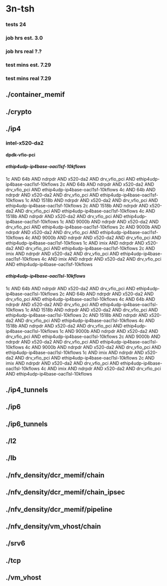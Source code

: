 # 3n-tsh
### tests 24
### job hrs est. 3.0
### job hrs real ?.?
### test mins est. 7.29
### test mins real 7.29
## ./container_memif
## ./crypto
## ./ip4
### intel-x520-da2
#### dpdk-vfio-pci
##### ethip4udp-ip4base-oacl1sf-10kflows
1c AND 64b AND ndrpdr AND x520-da2 AND drv_vfio_pci AND ethip4udp-ip4base-oacl1sf-10kflows
2c AND 64b AND ndrpdr AND x520-da2 AND drv_vfio_pci AND ethip4udp-ip4base-oacl1sf-10kflows
4c AND 64b AND ndrpdr AND x520-da2 AND drv_vfio_pci AND ethip4udp-ip4base-oacl1sf-10kflows
1c AND 1518b AND ndrpdr AND x520-da2 AND drv_vfio_pci AND ethip4udp-ip4base-oacl1sf-10kflows
2c AND 1518b AND ndrpdr AND x520-da2 AND drv_vfio_pci AND ethip4udp-ip4base-oacl1sf-10kflows
4c AND 1518b AND ndrpdr AND x520-da2 AND drv_vfio_pci AND ethip4udp-ip4base-oacl1sf-10kflows
1c AND 9000b AND ndrpdr AND x520-da2 AND drv_vfio_pci AND ethip4udp-ip4base-oacl1sf-10kflows
2c AND 9000b AND ndrpdr AND x520-da2 AND drv_vfio_pci AND ethip4udp-ip4base-oacl1sf-10kflows
4c AND 9000b AND ndrpdr AND x520-da2 AND drv_vfio_pci AND ethip4udp-ip4base-oacl1sf-10kflows
1c AND imix AND ndrpdr AND x520-da2 AND drv_vfio_pci AND ethip4udp-ip4base-oacl1sf-10kflows
2c AND imix AND ndrpdr AND x520-da2 AND drv_vfio_pci AND ethip4udp-ip4base-oacl1sf-10kflows
4c AND imix AND ndrpdr AND x520-da2 AND drv_vfio_pci AND ethip4udp-ip4base-oacl1sf-10kflows
##### ethip4udp-ip4base-oacl1sl-10kflows
1c AND 64b AND ndrpdr AND x520-da2 AND drv_vfio_pci AND ethip4udp-ip4base-oacl1sl-10kflows
2c AND 64b AND ndrpdr AND x520-da2 AND drv_vfio_pci AND ethip4udp-ip4base-oacl1sl-10kflows
4c AND 64b AND ndrpdr AND x520-da2 AND drv_vfio_pci AND ethip4udp-ip4base-oacl1sl-10kflows
1c AND 1518b AND ndrpdr AND x520-da2 AND drv_vfio_pci AND ethip4udp-ip4base-oacl1sl-10kflows
2c AND 1518b AND ndrpdr AND x520-da2 AND drv_vfio_pci AND ethip4udp-ip4base-oacl1sl-10kflows
4c AND 1518b AND ndrpdr AND x520-da2 AND drv_vfio_pci AND ethip4udp-ip4base-oacl1sl-10kflows
1c AND 9000b AND ndrpdr AND x520-da2 AND drv_vfio_pci AND ethip4udp-ip4base-oacl1sl-10kflows
2c AND 9000b AND ndrpdr AND x520-da2 AND drv_vfio_pci AND ethip4udp-ip4base-oacl1sl-10kflows
4c AND 9000b AND ndrpdr AND x520-da2 AND drv_vfio_pci AND ethip4udp-ip4base-oacl1sl-10kflows
1c AND imix AND ndrpdr AND x520-da2 AND drv_vfio_pci AND ethip4udp-ip4base-oacl1sl-10kflows
2c AND imix AND ndrpdr AND x520-da2 AND drv_vfio_pci AND ethip4udp-ip4base-oacl1sl-10kflows
4c AND imix AND ndrpdr AND x520-da2 AND drv_vfio_pci AND ethip4udp-ip4base-oacl1sl-10kflows
## ./ip4_tunnels
## ./ip6
## ./ip6_tunnels
## ./l2
## ./lb
## ./nfv_density/dcr_memif/chain
## ./nfv_density/dcr_memif/chain_ipsec
## ./nfv_density/dcr_memif/pipeline
## ./nfv_density/vm_vhost/chain
## ./srv6
## ./tcp
## ./vm_vhost
